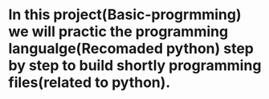 # In this project(Basic-progrmming) we will practic the programming langualge(Recomaded python) step by step to build shortly programming files(related to python). 
